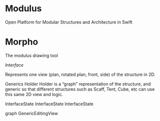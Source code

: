 
# Modulus
Open Platform for Modular Structures and Architecture in Swift

# Morpho
The modulus drawing tool

*Interface*

Represents one view (plan, rotated plan, front, side) of the structure in 2D.

Generics
Holder
Holder is a “graph” representation of the structure, and generic so that different structures such as Scaff, Tent, Cube, etc can use this same 2D view and logic. 

InterfaceState<Tent>
InterfaceState<Scaff>
InterfaceState<Cube>

graph 
GenericEditingView


